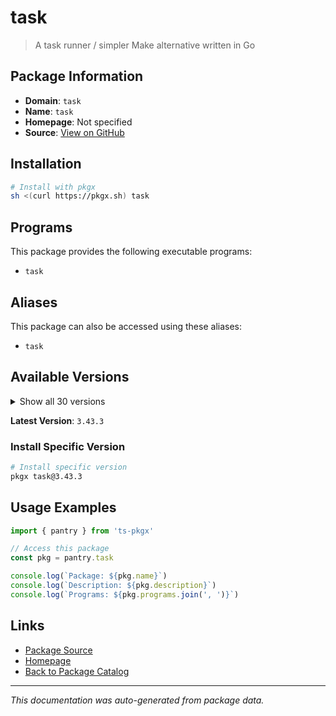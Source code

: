 # task

> A task runner / simpler Make alternative written in Go

## Package Information

- **Domain**: `task`
- **Name**: `task`
- **Homepage**: Not specified
- **Source**: [View on GitHub](https://github.com/pkgxdev/pantry/tree/main/projects/taskfile.dev/package.yml)

## Installation

```bash
# Install with pkgx
sh <(curl https://pkgx.sh) task
```

## Programs

This package provides the following executable programs:

- `task`

## Aliases

This package can also be accessed using these aliases:

- `task`

## Available Versions

<details>
<summary>Show all 30 versions</summary>

- `3.43.3`, `3.43.2`, `3.43.1`, `3.42.1`, `3.42.0`
- `3.41.0`, `3.40.1`, `3.40.0`, `3.39.2`, `3.39.1`
- `3.39.0`, `3.38.0`, `3.37.2`, `3.37.1`, `3.37.0`
- `3.36.0`, `3.35.1`, `3.35.0`, `3.34.1`, `3.34.0`
- `3.33.1`, `3.33.0`, `3.32.0`, `3.31.0`, `3.30.1`
- `3.30.0`, `3.29.1`, `3.28.0`, `3.27.1`, `3.27.0`

</details>

**Latest Version**: `3.43.3`

### Install Specific Version

```bash
# Install specific version
pkgx task@3.43.3
```

## Usage Examples

```typescript
import { pantry } from 'ts-pkgx'

// Access this package
const pkg = pantry.task

console.log(`Package: ${pkg.name}`)
console.log(`Description: ${pkg.description}`)
console.log(`Programs: ${pkg.programs.join(', ')}`)
```

## Links

- [Package Source](https://github.com/pkgxdev/pantry/tree/main/projects/taskfile.dev/package.yml)
- [Homepage](#)
- [Back to Package Catalog](../package-catalog.md)

---

*This documentation was auto-generated from package data.*

